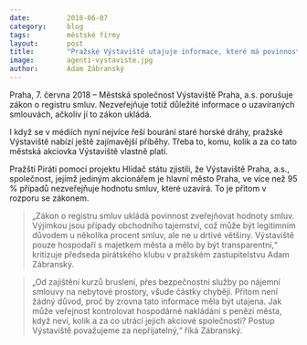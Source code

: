 ```yaml
---
date:         2018-06-07
category:     blog
tags:         městské firmy
layout:       post
title:        "Pražské Výstaviště utajuje informace, které má povinnost zveřejňovat" 
image:        agenti-vystaviste.jpg
author:       Adam Zábranský
---
```



Praha, 7. června 2018 – Městská společnost Výstaviště Praha, a.s. porušuje zákon o registru smluv. Nezveřejňuje totiž důležité informace o uzavíraných smlouvách, ačkoliv jí to zákon ukládá.

I když se v médiích nyní nejvíce řeší bourání staré horské dráhy, pražské Výstaviště nabízí ještě zajímavější příběhy. Třeba to, komu, kolik a za co tato městská akciovka Výstaviště vlastně platí.

Pražští Piráti pomocí projektu Hlídač státu zjistili, že Výstaviště Praha, a.s., společnost, jejímž jediným akcionářem je hlavní město Praha, ve více než 95 % případů nezveřejňuje hodnotu smluv, které uzavírá. To je přitom v rozporu se zákonem.

> „Zákon o registru smluv ukládá povinnost zveřejňovat hodnoty smluv. Výjimkou jsou případy obchodního tajemství, což může být legitimním důvodem u několika procent smluv, ale ne u drtivé většiny. Výstaviště pouze hospodaří s majetkem města a mělo by být transparentní,“ kritizuje předseda pirátského klubu v pražském zastupitelstvu Adam Zábranský.

> „Od zajištění kurzů bruslení, přes bezpečnostní služby po nájemní smlouvy na nebytové prostory, všude částky chybějí. Přitom není žádný důvod, proč by zrovna tato informace měla být utajena. Jak může veřejnost kontrolovat hospodárné nakládání s penězi města, když neví, kolik a za co utrácí jejich akciové společnosti? Postup Výstaviště považujeme za nepřijatelný,“ říká Zábranský.

